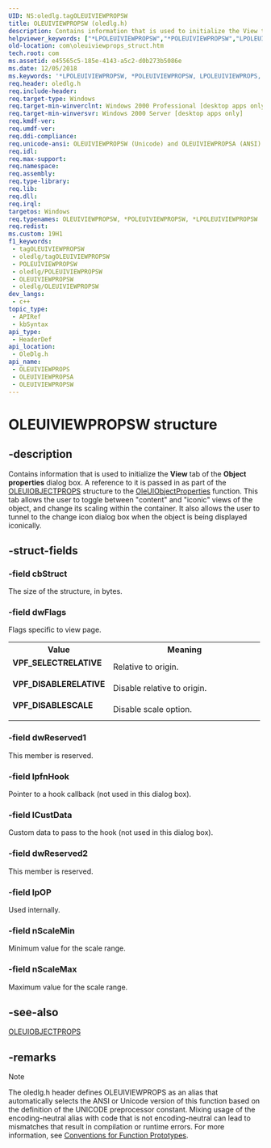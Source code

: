 ```yaml
---
UID: NS:oledlg.tagOLEUIVIEWPROPSW
title: OLEUIVIEWPROPSW (oledlg.h)
description: Contains information that is used to initialize the View tab of the Object properties dialog box. (Unicode)
helpviewer_keywords: ["*LPOLEUIVIEWPROPSW","*POLEUIVIEWPROPSW","LPOLEUIVIEWPROPS","LPOLEUIVIEWPROPS structure pointer [COM]","OLEUIVIEWPROPS","OLEUIVIEWPROPS structure [COM]","OLEUIVIEWPROPSA","OLEUIVIEWPROPSW","POLEUIVIEWPROPS","POLEUIVIEWPROPS structure pointer [COM]","VPF_DISABLERELATIVE","VPF_DISABLESCALE","VPF_SELECTRELATIVE","_ole_OLEUIVIEWPROPS","com.oleuiviewprops_struct","oledlg/LPOLEUIVIEWPROPS","oledlg/OLEUIVIEWPROPS","oledlg/OLEUIVIEWPROPSA","oledlg/OLEUIVIEWPROPSW","oledlg/POLEUIVIEWPROPS"]
old-location: com\oleuiviewprops_struct.htm
tech.root: com
ms.assetid: e45565c5-185e-4143-a5c2-d0b273b5086e
ms.date: 12/05/2018
ms.keywords: '*LPOLEUIVIEWPROPSW, *POLEUIVIEWPROPSW, LPOLEUIVIEWPROPS, LPOLEUIVIEWPROPS structure pointer [COM], OLEUIVIEWPROPS, OLEUIVIEWPROPS structure [COM], OLEUIVIEWPROPSA, OLEUIVIEWPROPSW, POLEUIVIEWPROPS, POLEUIVIEWPROPS structure pointer [COM], VPF_DISABLERELATIVE, VPF_DISABLESCALE, VPF_SELECTRELATIVE, _ole_OLEUIVIEWPROPS, com.oleuiviewprops_struct, oledlg/LPOLEUIVIEWPROPS, oledlg/OLEUIVIEWPROPS, oledlg/OLEUIVIEWPROPSA, oledlg/OLEUIVIEWPROPSW, oledlg/POLEUIVIEWPROPS'
req.header: oledlg.h
req.include-header: 
req.target-type: Windows
req.target-min-winverclnt: Windows 2000 Professional [desktop apps only]
req.target-min-winversvr: Windows 2000 Server [desktop apps only]
req.kmdf-ver: 
req.umdf-ver: 
req.ddi-compliance: 
req.unicode-ansi: OLEUIVIEWPROPSW (Unicode) and OLEUIVIEWPROPSA (ANSI)
req.idl: 
req.max-support: 
req.namespace: 
req.assembly: 
req.type-library: 
req.lib: 
req.dll: 
req.irql: 
targetos: Windows
req.typenames: OLEUIVIEWPROPSW, *POLEUIVIEWPROPSW, *LPOLEUIVIEWPROPSW
req.redist: 
ms.custom: 19H1
f1_keywords:
 - tagOLEUIVIEWPROPSW
 - oledlg/tagOLEUIVIEWPROPSW
 - POLEUIVIEWPROPSW
 - oledlg/POLEUIVIEWPROPSW
 - OLEUIVIEWPROPSW
 - oledlg/OLEUIVIEWPROPSW
dev_langs:
 - c++
topic_type:
 - APIRef
 - kbSyntax
api_type:
 - HeaderDef
api_location:
 - OleDlg.h
api_name:
 - OLEUIVIEWPROPS
 - OLEUIVIEWPROPSA
 - OLEUIVIEWPROPSW
---
```


# OLEUIVIEWPROPSW structure


## -description

Contains information that is used to initialize the <b>View</b> tab of the <b>Object properties</b> dialog box. A reference to it is passed in as part of the <a href="/windows/desktop/api/oledlg/ns-oledlg-oleuiobjectpropsa">OLEUIOBJECTPROPS</a> structure to the <a href="/windows/desktop/api/oledlg/nf-oledlg-oleuiobjectpropertiesa">OleUIObjectProperties</a> function. This tab allows the user to toggle between "content" and "iconic" views of the object, and change its scaling within the container. It also allows the user to tunnel to the change icon dialog box when the object is being displayed iconically.

## -struct-fields

### -field cbStruct

The size of the structure, in bytes.

### -field dwFlags

Flags specific to view page.

<table>
<tr>
<th>Value</th>
<th>Meaning</th>
</tr>
<tr>
<td width="40%"><a id="VPF_SELECTRELATIVE"></a><a id="vpf_selectrelative"></a><dl>
<dt><b>VPF_SELECTRELATIVE</b></dt>
</dl>
</td>
<td width="60%">
Relative to origin.

</td>
</tr>
<tr>
<td width="40%"><a id="VPF_DISABLERELATIVE"></a><a id="vpf_disablerelative"></a><dl>
<dt><b>VPF_DISABLERELATIVE</b></dt>
</dl>
</td>
<td width="60%">
Disable relative to origin.

</td>
</tr>
<tr>
<td width="40%"><a id="VPF_DISABLESCALE"></a><a id="vpf_disablescale"></a><dl>
<dt><b>VPF_DISABLESCALE</b></dt>
</dl>
</td>
<td width="60%">
Disable scale option.

</td>
</tr>
</table>

### -field dwReserved1

This member is reserved.

### -field lpfnHook

Pointer to a hook callback (not used in this dialog box).

### -field lCustData

Custom data to pass to the hook (not used in this dialog box).

### -field dwReserved2

This member is reserved.

### -field lpOP

Used internally.

### -field nScaleMin

Minimum value for the scale range.

### -field nScaleMax

Maximum value for the scale range.

## -see-also

<a href="/windows/desktop/api/oledlg/ns-oledlg-oleuiobjectpropsa">OLEUIOBJECTPROPS</a>

## -remarks

> [!NOTE]
> The oledlg.h header defines OLEUIVIEWPROPS as an alias that automatically selects the ANSI or Unicode version of this function based on the definition of the UNICODE preprocessor constant. Mixing usage of the encoding-neutral alias with code that is not encoding-neutral can lead to mismatches that result in compilation or runtime errors. For more information, see [Conventions for Function Prototypes](/windows/win32/intl/conventions-for-function-prototypes).
